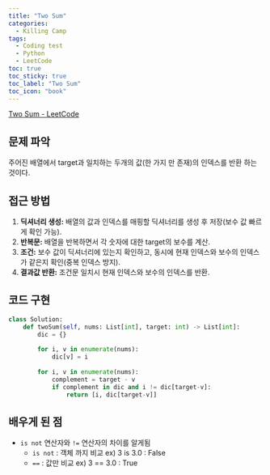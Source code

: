 ```yaml
---
title: "Two Sum"
categories:
  - Killing Camp
tags:
  - Coding test
  - Python
  - LeetCode
toc: true
toc_sticky: true
toc_label: "Two Sum"
toc_icon: "book"
---
```


[Two Sum - LeetCode](https://leetcode.com/problems/two-sum/)

## 문제 파악

주어진 배열에서 target과 일치하는 두개의 값(한 가지 만 존재)의 인덱스를 반환 하는 것이다. 

## 접근 방법

1. **딕셔너리 생성:** 배열의 값과 인덱스를 매핑할 딕셔너리를 생성 후 저장(보수 값 빠르게 확인 가능).
2. **반복문:** 배열을 반복하면서 각 숫자에 대한 target의 보수를 계산.
3. **조건:** 보수 값이 딕셔너리에 있는지 확인하고, 동시에 현재 인덱스와 보수의 인덱스가 같은지 확인(중복 인덱스 방지).
4. **결과값 반환:** 조건문 일치시 현재 인덱스와 보수의 인덱스를 반환.

## 코드 구현

```python
class Solution:
    def twoSum(self, nums: List[int], target: int) -> List[int]:
        dic = {}
        
        for i, v in enumerate(nums):
            dic[v] = i
            
        for i, v in enumerate(nums):
            complement = target - v
            if complement in dic and i != dic[target-v]:
                return [i, dic[target-v]]
```

## 배우게 된 점

- `is not` 연산자와 `!=` 연산자의 차이를 알게됨
    - `is not` : 객체 까지 비교 ex) 3 is 3.0 : False
    - `==` : 값만 비교 ex) 3 == 3.0 : True
